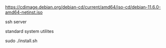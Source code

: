https://cdimage.debian.org/debian-cd/current/amd64/iso-cd/debian-11.6.0-amd64-netinst.iso

ssh server

standard system utilites

sudo ./install.sh
